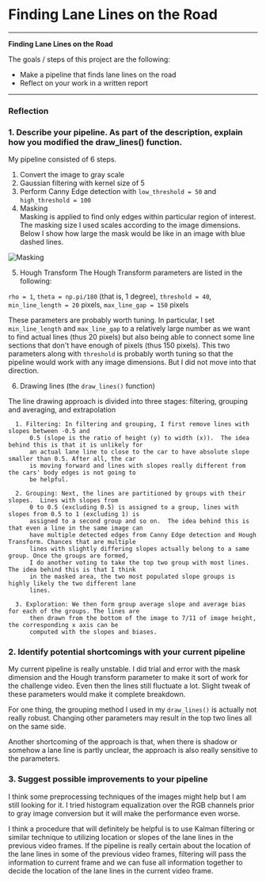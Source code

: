 # **Finding Lane Lines on the Road** 
---

**Finding Lane Lines on the Road**

The goals / steps of this project are the following:
* Make a pipeline that finds lane lines on the road
* Reflect on your work in a written report


[//]: # (Image References)

[image1]: ./figures/masking.png "Masking"

---

### Reflection

### 1. Describe your pipeline. As part of the description, explain how you modified the draw_lines() function.

My pipeline consisted of 6 steps. 

1. Convert the image to gray scale
2. Gaussian filtering with kernel size of 5
3. Perform Canny Edge detection with `low_threshold = 50` and `high_threshold = 100`
4. Masking    
      Masking is applied to find only edges within particular region of interest. The masking size I used scales according to the image dimensions.  Below I show how large the mask would be like in an image with blue dashed lines.
    
![][image1]

5. Hough Transform 
  The Hough Transform parameters are listed in the following: 

  `rho = 1`, `theta = np.pi/180` (that is, 1 degree), `threshold = 40`, `min_line_length = 20` pixels, `max_line_gap = 150` pixels

   These parameters are probably worth tuning. In particular, I set `min_line_length` and `max_line_gap` to a relatively large number as we want to find actual lines (thus 20 pixels) but also being able to connect some line sections that don't have enough of pixels (thus 150 pixels).  This two parameters along with `threshold` is probably worth tuning so that the pipeline would work with any image dimensions.  But I did not move into that direction.

6. Drawing lines (the `draw_lines()` function)
  
  The line drawing approach is divided into three stages: filtering, grouping and averaging, and extrapolation
  
      1. Filtering: In filtering and grouping, I first remove lines with slopes between -0.5 and 
          0.5 (slope is the ratio of height (y) to width (x)).  The idea behind this is that it is unlikely for 
          an actual lane line to close to the car to have absolute slope smaller than 0.5. After all, the car 
          is moving forward and lines with slopes really different from the cars' body edges is not going to
          be helpful.
          
      2. Grouping: Next, the lines are partitioned by groups with their slopes.  Lines with slopes from 
          0 to 0.5 (excluding 0.5) is assigned to a group, lines with slopes from 0.5 to 1 (excluding 1) is
          assigned to a second group and so on.  The idea behind this is that even a line in the same image can
          have multiple detected edges from Canny Edge detection and Hough Transform. Chances that are multiple
          lines with slightly differing slopes actually belong to a same group. Once the groups are formed, 
          I do another voting to take the top two group with most lines.  The idea behind this is that I think
          in the masked area, the two most populated slope groups is highly likely the two different lane 
          lines.
          
      3. Exploration: We then form group average slope and average bias for each of the groups. The lines are 
          then drawn from the bottom of the image to 7/11 of image height, the corresponding x axis can be
          computed with the slopes and biases.

### 2. Identify potential shortcomings with your current pipeline

My current pipeline is really unstable.  I did trial and error with the mask dimension and the Hough transform parameter to make it sort of work for the challenge video. Even then the lines still fluctuate a lot. Slight tweak of these parameters would make it complete breakdown.

For one thing, the grouping method I used in my `draw_lines()` is actually not really robust.  Changing other parameters may result in the top two lines all on the same side.

Another shortcoming of the approach is that, when
there is shadow or somehow a lane line is partly
unclear, the approach is also really sensitive to the parameters.  


### 3. Suggest possible improvements to your pipeline

I think some preprocessing techniques of the images might help but I am still looking for it.  I tried
histogram equalization over the RGB channels prior to
gray image conversion but it will make the performance even worse.  

I think a procedure that will definitely be helpful
is to use Kalman filtering or similar technique to
utilizing location or slopes of the lane lines in the previous video frames. If the pipeline is really certain about the location of the lane lines in some of the previous video frames, filtering will pass the information to current frame and we can fuse all information together to decide the location of the lane lines in the current video frame.
